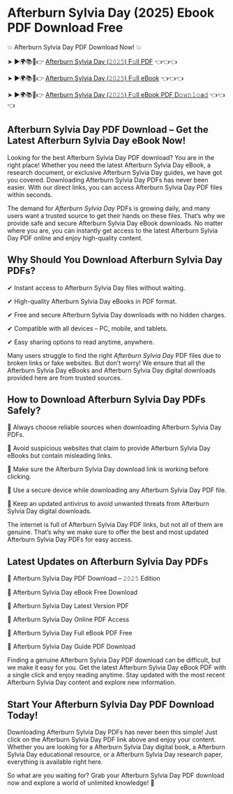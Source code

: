 # Afterburn Sylvia Day (2025) Ebook PDF Download Free

💥 Afterburn Sylvia Day PDF Download Now! 💥

➤ ►🌍📚📱👉 [Afterburn Sylvia Day (𝟸𝟶𝟸𝟻) F𝚞ll PDF](https://getpdf.xyz/afterburn-sylvia-day) 👈👈👈


➤ ►🌍📚📱👉 [Afterburn Sylvia Day (𝟸𝟶𝟸𝟻) F𝚞ll eBook](https://getpdf.xyz/afterburn-sylvia-day) 👈👈👈


➤ ►🌍📚📱👉 [Afterburn Sylvia Day (𝟸𝟶𝟸𝟻) F𝚞ll eBook PDF D𝚘𝚠𝚗𝚕𝚘a𝚍](https://getpdf.xyz/afterburn-sylvia-day) 👈👈👈


## Afterburn Sylvia Day PDF Download – Get the Latest Afterburn Sylvia Day eBook Now!

Looking for the best Afterburn Sylvia Day PDF download? You are in the right place! Whether you need the latest Afterburn Sylvia Day eBook, a research document, or exclusive Afterburn Sylvia Day guides, we have got you covered. Downloading Afterburn Sylvia Day PDFs has never been easier. With our direct links, you can access Afterburn Sylvia Day PDF files within seconds.

The demand for *Afterburn Sylvia Day* PDFs is growing daily, and many users want a trusted source to get their hands on these files. That’s why we provide safe and secure Afterburn Sylvia Day eBook downloads. No matter where you are, you can instantly get access to the latest Afterburn Sylvia Day PDF online and enjoy high-quality content.

## Why Should You Download Afterburn Sylvia Day PDFs?

✔ Instant access to Afterburn Sylvia Day files without waiting.

✔ High-quality Afterburn Sylvia Day eBooks in PDF format.

✔ Free and secure Afterburn Sylvia Day downloads with no hidden charges.

✔ Compatible with all devices – PC, mobile, and tablets.

✔ Easy sharing options to read anytime, anywhere.

Many users struggle to find the right *Afterburn Sylvia Day* PDF files due to broken links or fake websites. But don’t worry! We ensure that all the Afterburn Sylvia Day eBooks and Afterburn Sylvia Day digital downloads provided here are from trusted sources.

## How to Download Afterburn Sylvia Day PDFs Safely?

📌 Always choose reliable sources when downloading Afterburn Sylvia Day PDFs.

📌 Avoid suspicious websites that claim to provide Afterburn Sylvia Day eBooks but contain misleading links.

📌 Make sure the Afterburn Sylvia Day download link is working before clicking.

📌 Use a secure device while downloading any Afterburn Sylvia Day PDF file.

📌 Keep an updated antivirus to avoid unwanted threats from Afterburn Sylvia Day digital downloads.

The internet is full of Afterburn Sylvia Day PDF links, but not all of them are genuine. That’s why we make sure to offer the best and most updated Afterburn Sylvia Day PDFs for easy access.

## Latest Updates on Afterburn Sylvia Day PDFs

🔹 Afterburn Sylvia Day PDF Download – 𝟸𝟶𝟸𝟻 Edition

🔹 Afterburn Sylvia Day eBook Free Download

🔹 Afterburn Sylvia Day Latest Version PDF

🔹 Afterburn Sylvia Day Online PDF Access

🔹 Afterburn Sylvia Day Full eBook PDF Free

🔹 Afterburn Sylvia Day Guide PDF Download

Finding a genuine Afterburn Sylvia Day PDF download can be difficult, but we make it easy for you. Get the latest Afterburn Sylvia Day eBook PDF with a single click and enjoy reading anytime. Stay updated with the most recent Afterburn Sylvia Day content and explore new information.

## Start Your Afterburn Sylvia Day PDF Download Today!

Downloading Afterburn Sylvia Day PDFs has never been this simple! Just click on the Afterburn Sylvia Day PDF link above and enjoy your content. Whether you are looking for a Afterburn Sylvia Day digital book, a Afterburn Sylvia Day educational resource, or a Afterburn Sylvia Day research paper, everything is available right here.

So what are you waiting for? Grab your Afterburn Sylvia Day PDF download now and explore a world of unlimited knowledge! 🚀